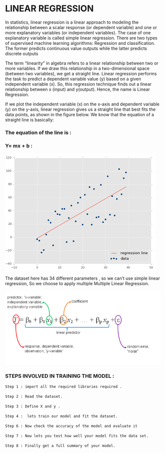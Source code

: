 # LINEAR REGRESSION

In statistics, linear regression is a linear approach to modeling the relationship between a scalar response (or dependent variable) and one or more explanatory variables (or independent variables). The case of one explanatory variable is called simple linear regression.
There are two types of supervised machine learning algorithms: Regression and classification. The former predicts continuous value outputs while the latter predicts discrete outputs


The term “linearity” in algebra refers to a linear relationship between two or more variables. If we draw this relationship in a two-dimensional space (between two variables), we get a straight line.
Linear regression performs the task to predict a dependent variable value (y) based on a given independent variable (x). So, this regression technique finds out a linear relationship between x (input) and y(output). Hence, the name is Linear Regression.
 
If we plot the independent variable (x) on the x-axis and dependent variable (y) on the y-axis, linear regression gives us a straight line that best fits the data points, as shown in the figure below.
We know that the equation of a straight line is basically:

### The equation of the line is :

### Y= mx + b :  

![linear regression](https://github.com/Valdermaut/HOT-METAL-SILICON-REDUCTION-USING-ML/blob/master/IMAGES/linear%20regression.png)


The dataset here has 34 different parameters , so we can’t use simple linear regression, So we choose to apply multiple Multiple Linear Regression.

![linear regression](https://github.com/Valdermaut/HOT-METAL-SILICON-REDUCTION-USING-ML/blob/master/IMAGES/linear1.png)


### STEPS INVOLVED IN TRAINING THE MODEL :
    Step 1 : import all the required libraries required .

    Step 2 : Read the dataset.

    Step 3 : Define X and y .

    Step 4 :  lets train our model and fit the dataset.

    Step 6 : Now check the accuracy of the model and evaluate it

    Step 7 : Now lets you test how well your model fits the data set.

    Step 8 : Finally get a full summary of your model.
    
     


